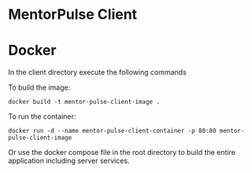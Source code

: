 # MentorPulse Client

# Docker

In the client directory execute the following commands

To build the image:

```
docker build -t mentor-pulse-client-image .
```

To run the container:

```
docker run -d --name mentor-pulse-client-container -p 80:80 mentor-pulse-client-image
```

Or use the docker compose file in the root directory to build the entire application including server services.
